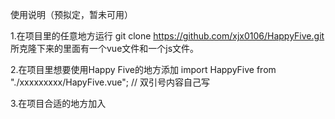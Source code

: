 使用说明（预拟定，暂未可用）

1.在项目里的任意地方运行 git clone https://github.com/xjx0106/HappyFive.git
所克隆下来的里面有一个vue文件和一个js文件。

2.在项目里想要使用Happy Five的地方添加
import HappyFive from "./xxxxxxxxx/HapyFive.vue"; // 双引号内容自己写

3.在项目合适的地方加入<HappyFive></HappyFive>
